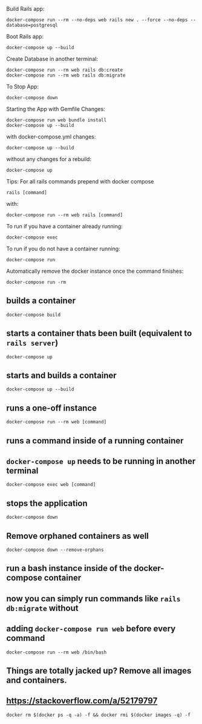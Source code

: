 Build Rails app:
```
docker-compose run --rm --no-deps web rails new . --force --no-deps --database=postgresql
```

Boot Rails app:
```
docker-compose up --build
```

Create Database in another terminal:
```
docker-compose run --rm web rails db:create
docker-compose run --rm web rails db:migrate
```

To Stop App:
```
docker-compose down
```

Starting the App 
with Gemfile Changes:
```
docker-compose run web bundle install
docker-compose up --build
```

with docker-compose.yml changes:
```
docker-compose up --build
```

without any changes for a rebuild:
```
docker-compose up
```

Tips:
For all rails commands prepend with docker compose
```
rails [command]
```
with:
```
docker-compose run --rm web rails [command]
```

To run if you have a container already running:
```
docker-compose exec
```

To run if you do not have a container running:
```
docker-compose run
```

Automatically remove the docker instance once the command finishes:
```
docker-compose run -rm
```

## builds a container
```
docker-compose build
```

## starts a container thats been built (equivalent to `rails server`)
```
docker-compose up
```

## starts and builds a container
```
docker-compose up --build
```

## runs a one-off instance
```
docker-compose run --rm web [command]
```

## runs a command inside of a running container
## `docker-compose up` needs to be running in another terminal
```
docker-compose exec web [command]
```

## stops the application
```
docker-compose down
```

## Remove orphaned containers as well
```
docker-compose down --remove-orphans
```

## run a bash instance inside of the docker-compose container
## now you can simply run commands like `rails db:migrate` without
## adding `docker-compose run web` before every command
```
docker-compose run --rm web /bin/bash
```

## Things are totally jacked up? Remove all images and containers.
## https://stackoverflow.com/a/52179797
```
docker rm $(docker ps -q -a) -f && docker rmi $(docker images -q) -f
```